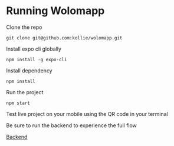 # Running Wolomapp

Clone the repo

```
git clone git@github.com:kollie/wolomapp.git
```

Install expo cli globally

```
npm install -g expo-cli
```

Install dependency

```
npm install
```

Run the project

```
npm start
```

Test live project on your mobile using the QR code in your terminal

Be sure to run the backend to experience the full flow

[Backend](https://github.com/kollie/wolomapp-backend)
